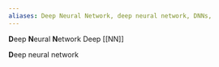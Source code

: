 ```yaml
---
aliases: Deep Neural Network, deep neural network, DNNs, 
---
```

**D**eep **N**eural **N**etwork
Deep [[NN]] 

**D**eep neural network